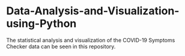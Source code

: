 # Data-Analysis-and-Visualization-using-Python
The statistical analysis and visualization of the COVID-19 Symptoms Checker data can be seen in this repository.
